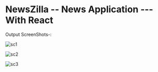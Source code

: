 # NewsZilla -- News Application ---With React

Output ScreenShots-:

![sc1](https://user-images.githubusercontent.com/76683360/175472957-af315489-0633-420f-8a9f-75c2049467f6.jpg)

![sc2](https://user-images.githubusercontent.com/76683360/175472964-95afdd83-8ffa-431a-9a97-cb7d6436ce6c.jpg)

![sc3](https://user-images.githubusercontent.com/76683360/175472968-e79a2a91-e8b6-40c0-a428-6e3db8003871.jpg)


